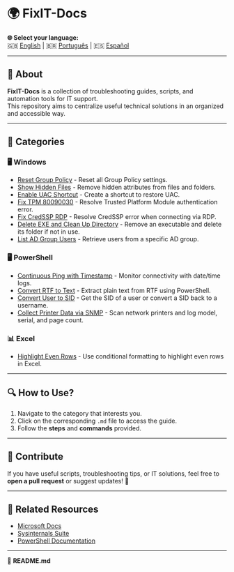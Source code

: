 # 🌍 FixIT-Docs

**🌐 Select your language:**  
🇬🇧 [English](./README.md) | 🇧🇷 [Português](./README.ptbr.md) | 🇪🇸 [Español](./README.es.md)  

---

## 📌 About  
**FixIT-Docs** is a collection of troubleshooting guides, scripts, and automation tools for IT support.  
This repository aims to centralize useful technical solutions in an organized and accessible way.  

---

## 📂 Categories  

### 🖥️ Windows
- [Reset Group Policy](./Windows/reset-group-policy.md) - Reset all Group Policy settings.
- [Show Hidden Files](./Windows/show-hidden-files.md) - Remove hidden attributes from files and folders.
- [Enable UAC Shortcut](./Windows/enable-uac-shortcut.md) - Create a shortcut to restore UAC.
- [Fix TPM 80090030](./Windows/fix-tpm-80090030.md) - Resolve Trusted Platform Module authentication error.
- [Fix CredSSP RDP](./Windows/fix-credssp-rdp.md) - Resolve CredSSP error when connecting via RDP.
- [Delete EXE and Clean Up Directory](./Windows/delete-exe-cleanup.md) - Remove an executable and delete its folder if not in use.
- [List AD Group Users](./Windows/list-ad-group-users.md) - Retrieve users from a specific AD group.

### 🖥️ PowerShell
- [Continuous Ping with Timestamp](./Powershell/continuous-ping-log.md) - Monitor connectivity with date/time logs.
- [Convert RTF to Text](./Powershell/convert-rtf-text.md) - Extract plain text from RTF using PowerShell.
- [Convert User to SID](./Powershell/convert-user-sid.md) - Get the SID of a user or convert a SID back to a username.
- [Collect Printer Data via SNMP](./Powershell/snmp-printer-inventory.md) - Scan network printers and log model, serial, and page count.

### 📊 Excel
- [Highlight Even Rows](./Excel/excel-even-rows.md) - Use conditional formatting to highlight even rows in Excel.

---

## 🔍 How to Use?  
1. Navigate to the category that interests you.  
2. Click on the corresponding `.md` file to access the guide.  
3. Follow the **steps** and **commands** provided.  

---

## 📢 Contribute  
If you have useful scripts, troubleshooting tips, or IT solutions, feel free to **open a pull request** or suggest updates! 🚀  

---

## 🔗 Related Resources  
- [Microsoft Docs](https://docs.microsoft.com/)  
- [Sysinternals Suite](https://docs.microsoft.com/en-us/sysinternals/)  
- [PowerShell Documentation](https://docs.microsoft.com/en-us/powershell/)  

---

📂 **README.md**